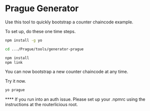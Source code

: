 # Prague Generator

Use this tool to quickly bootstrap a counter chaincode example.

To set up, do these one time steps.
````bash
npm install -g yo

cd .../Prague/tools/generator-prague

npm install
npm link
````


You can now bootstrap a new counter chaincode at any time. 

Try it now.
````bash
yo prague
````

**** If you run into an auth issue. Please set up your .npmrc using the instructions at the routerlicious root.

